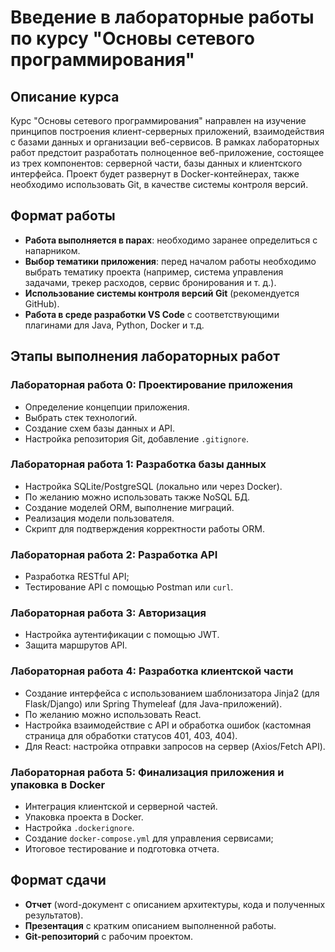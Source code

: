 # Введение в лабораторные работы по курсу "Основы сетевого программирования"

## Описание курса
Курс "Основы сетевого программирования" направлен на изучение принципов построения клиент-серверных приложений, взаимодействия с базами данных и организации веб-сервисов. В рамках лабораторных работ предстоит разработать полноценное веб-приложение, состоящее из трех компонентов: серверной части, базы данных и клиентского интерфейса. Проект будет развернут в Docker-контейнерах, также необходимо использовать Git, в качестве системы контроля версий.

## Формат работы
- **Работа выполняется в парах**: необходимо заранее определиться с напарником.
- **Выбор тематики приложения**: перед началом работы необходимо выбрать тематику проекта (например, система управления задачами, трекер расходов, сервис бронирования и т. д.).
- **Использование системы контроля версий Git** (рекомендуется GitHub).
- **Работа в среде разработки VS Code** с соответствующими плагинами для Java, Python, Docker и т.д.

## Этапы выполнения лабораторных работ
### Лабораторная работа 0: Проектирование приложения
- Определение концепции приложения.
- Выбрать стек технологий.
- Создание схем базы данных и API.
- Настройка репозитория Git, добавление `.gitignore`.

### Лабораторная работа 1: Разработка базы данных
- Настройка SQLite/PostgreSQL (локально или через Docker).
- По желанию можно использовать также NoSQL БД.
- Создание моделей ORM, выполнение миграций.
- Реализация модели пользователя.
- Скрипт для подтверждения корректности работы ORM.

### Лабораторная работа 2: Разработка API
- Разработка RESTful API;
- Тестирование API с помощью Postman или `curl`.

### Лабораторная работа 3: Авторизация
- Настройка аутентификации с помощью JWT.
- Защита маршрутов API.

### Лабораторная работа 4: Разработка клиентской части
- Создание интерфейса с использованием шаблонизатора Jinja2 (для Flask/Django) или Spring Thymeleaf (для Java-приложений).
- По желанию можно использовать React.
- Настройка взаимодействие с API и обработка ошибок (кастомная страница для обработки статусов 401, 403, 404).
- Для React: настройка отправки запросов на сервер (Axios/Fetch API).

### Лабораторная работа 5: Финализация приложения и упаковка в Docker
- Интеграция клиентской и серверной частей.
- Упаковка проекта в Docker.
- Настройка `.dockerignore`.
- Создание `docker-compose.yml` для управления сервисами;
- Итоговое тестирование и подготовка отчета.

## Формат сдачи
- **Отчет** (word-документ с описанием архитектуры, кода и полученных результатов).
- **Презентация** с кратким описанием выполненной работы.
- **Git-репозиторий** с рабочим проектом.
